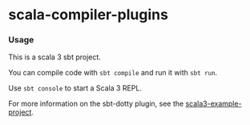 # scala-compiler-plugins

### Usage

This is a scala 3 sbt project.

You can compile code with `sbt compile` and run it with `sbt run`.


Use `sbt console` to start a Scala 3 REPL.

For more information on the sbt-dotty plugin, see the
[scala3-example-project](https://github.com/scala/scala3-example-project/blob/main/README.md).
